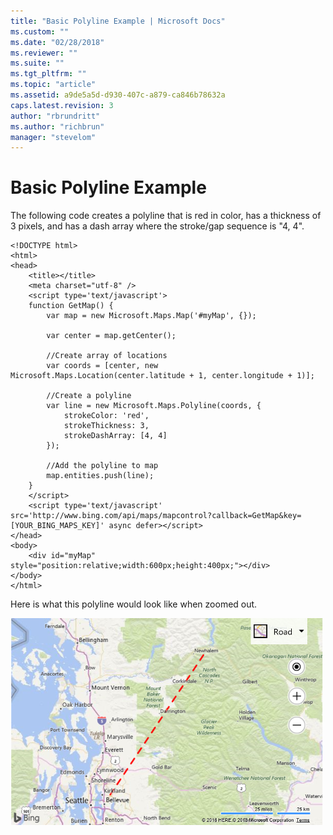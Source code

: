 ```yaml
---
title: "Basic Polyline Example | Microsoft Docs"
ms.custom: ""
ms.date: "02/28/2018"
ms.reviewer: ""
ms.suite: ""
ms.tgt_pltfrm: ""
ms.topic: "article"
ms.assetid: a9de5a5d-d930-407c-a879-ca846b78632a
caps.latest.revision: 3
author: "rbrundritt"
ms.author: "richbrun"
manager: "stevelom"
---
```

# Basic Polyline Example
The following code creates a polyline that is red in color, has a thickness of 3 pixels, and has a dash array where the stroke/gap sequence is "4, 4".  

```
<!DOCTYPE html>
<html>
<head>
    <title></title>
    <meta charset="utf-8" />
	<script type='text/javascript'>
    function GetMap() {
        var map = new Microsoft.Maps.Map('#myMap', {});

        var center = map.getCenter();

        //Create array of locations
        var coords = [center, new Microsoft.Maps.Location(center.latitude + 1, center.longitude + 1)];

        //Create a polyline
        var line = new Microsoft.Maps.Polyline(coords, {
            strokeColor: 'red',
            strokeThickness: 3,
            strokeDashArray: [4, 4]
        });

        //Add the polyline to map
        map.entities.push(line);
    }
    </script>
    <script type='text/javascript' src='http://www.bing.com/api/maps/mapcontrol?callback=GetMap&key=[YOUR_BING_MAPS_KEY]' async defer></script>
</head>
<body>
    <div id="myMap" style="position:relative;width:600px;height:400px;"></div>
</body>
</html>
```

Here is what this polyline would look like when zoomed out. 

![BMV8_BasicPolylineExample](../v8-web-control/media/bmv8-basicpolylineexample.png)
